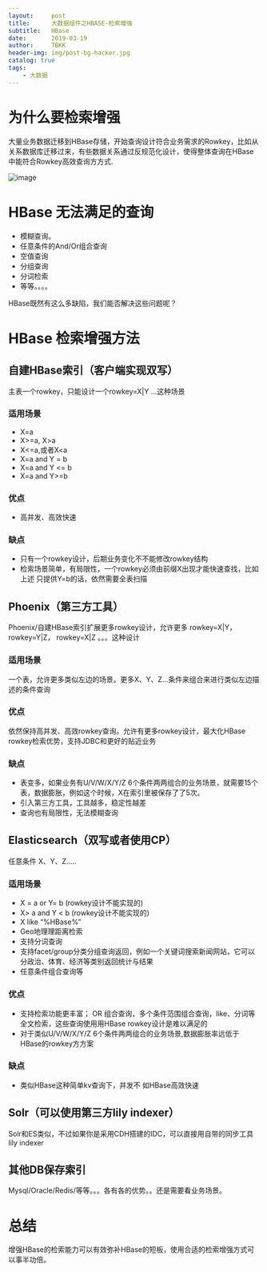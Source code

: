 ```yaml
---
layout:     post
title:      大数据组件之HBASE-检索增强
subtitle:   HBase
date:       2019-03-19
author:     TBKK
header-img: img/post-bg-hacker.jpg
catalog: true
tags:
    - 大数据
---
```



# 为什么要检索增强

大量业务数据迁移到HBase存储，开始查询设计符合业务需求的Rowkey，比如从关系数据库迁移过来，有些数据关系通过反规范化设计，使得整体查询在HBase中能符合Rowkey高效查询⽅方式.

![image](http://www.qinxinfeng.com/img/hbase/16.jpg)

# HBase 无法满足的查询
* 模糊查询。
* 任意条件的And/Or组合查询
* 空值查询
* 分组查询
* 分词检索
* 等等。。。。

HBase既然有这么多缺陷，我们能否解决这些问题呢？

# HBase 检索增强方法
## 自建HBase索引（客户端实现双写）
主表一个rowkey，只能设计一个rowkey=X|Y …这种场景
### 适用场景
* X=a
* X>=a, X>a
* X<=a,或者X<a
* X=a and Y = b
* X=a and Y <= b
* X=a and Y>=b
### 优点
* 高并发、高效快速
### 缺点
* 只有一个rowkey设计，后期业务变化不不能修改rowkey结构
* 检索场景简单，有局限性，一个rowkey必须由前缀X出现才能快速查找，比如上述 只提供Y=b的话，依然需要全表扫描

## Phoenix（第三方工具）
Phoenix/自建HBase索引扩展更多rowkey设计，允许更多
	rowkey=X|Y，
	rowkey=Y|Z，
	rowkey=X|Z 。。。这种设计

### 适用场景
一个表，允许更多类似左边的场景。更多X、Y、Z...条件来组合来进行类似左边描述的条件查询

### 优点
依然保持高并发、高效rowkey查询。允许有更多rowkey设计，最大化HBase rowkey检索优势，支持JDBC和更好的贴近业务
### 缺点
* 表变多，如果业务有U/V/W/X/Y/Z 6个条件两两组合的业务场景，就需要15个表，数据膨胀，例如这个时候，X在索引里被保存了了5次。
* 引入第三方工具，工具越多，稳定性越差
* 查询也有局限性，无法模糊查询

## Elasticsearch（双写或者使用CP）
任意条件 X、Y、Z.....

### 适用场景
* X = a or Y= b (rowkey设计不能实现的)
* X> a and Y < b (rowkey设计不能实现的)
* X like “%HBase%”
* Geo地理理距离检索
* 支持分词查询
* 支持facet/group分类分组查询返回，例如一个关键词搜索新闻网站，它可以分政治、体育、经济等类别返回统计与结果
* 任意条件组合查询等

### 优点
* 支持检索功能更丰富； OR 组合查询，多个条件范围组合查询，like、分词等全文检索，这些查询使⽤用HBase rowkey设计是难以满足的
* 对于类似U/V/W/X/Y/Z 6个条件两两组合的业务场景,数据膨胀率远低于HBase的rowkey⽅方案

### 缺点
* 类似HBase这种简单kv查询下，并发不 如HBase高效快速
## Solr（可以使用第三方lily indexer）
Solr和ES类似，不过如果你是采用CDH搭建的IDC，可以直接用自带的同步工具lily indexer
## 其他DB保存索引
Mysql/Oracle/Redis/等等。。。各有各的优势。。还是需要看业务场景。

# 总结
增强HBase的检索能力可以有效弥补HBase的短板，使用合适的检索增强方式可以事半功倍。
 


 


